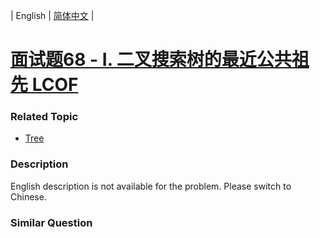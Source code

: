 | English | [简体中文](README.md) |

# [面试题68 - I. 二叉搜索树的最近公共祖先 LCOF](https://leetcode-cn.com/problems/er-cha-sou-suo-shu-de-zui-jin-gong-gong-zu-xian-lcof)
 ### Related Topic
 - [Tree](https://leetcode-cn.com/tag/tree)

 ### Description
<p>English description is not available for the problem. Please switch to Chinese.</p>

### Similar Question
